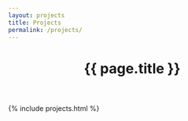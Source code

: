 ```yaml
---
layout: projects
title: Projects
permalink: /projects/
---
```


<div class="container">
  <header class="pb-3 mb-4 border-bottom">
    <h1 class="display-5 fw-bold">{{ page.title }}</h1>
  </header>

  {% include projects.html %}
</div>